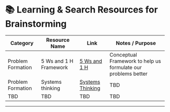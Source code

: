 # 📚 Learning & Search Resources for Brainstorming

| Category            | Resource Name  |Link     | Notes / Purpose |
| ------------------- | -------------- | ----------------| --------------- |
| Problem Formation | 5 Ws and 1 H Framework| [5 Ws and 1 H](https://shorturl.at/8JqnW) | Conceptual Framework to help us formulate our problems better|
| Problem Formation | Systems thinking | [Systems Thinking](https://shorturl.at/3QL8F) |TBD|
|TBD| TBD | TBD| TBD|

---
